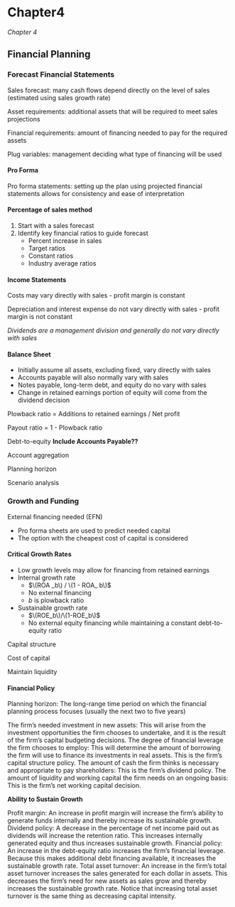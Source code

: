 # Chapter4

_Chapter 4_

## Financial Planning

### Forecast Financial Statements

Sales forecast: many cash flows depend directly on the level of sales \(estimated using sales growth rate\)

Asset requirements: additional assets that will be required to meet sales projections

Financial requirements: amount of financing needed to pay for the required assets

Plug variables: management deciding what type of financing will be used

#### Pro Forma

Pro forma statements: setting up the plan using projected financial statements allows for consistency and ease of interpretation

#### Percentage of sales method

1. Start with a sales forecast
2. Identify key financial ratios to guide forecast
   * Percent increase in sales
   * Target ratios
   * Constant ratios
   * Industry average ratios

#### Income Statements

Costs may vary directly with sales - profit margin is constant

Depreciation and interest expense do not vary directly with sales - profit margin is not constant

_Dividends are a management division and generally do not vary directly with sales_

#### Balance Sheet

* Initially assume all assets, excluding fixed, vary directly with sales
* Accounts payable will also normally vary with sales
* Notes payable, long-term debt, and equity do no vary with sales
* Change in retained earnings portion of equity will come from the dividend decision

Plowback ratio = Additions to retained earnings / Net profit

Payout ratio = 1 - Plowback ratio

Debt-to-equity **Include Accounts Payable??**

Account aggregation

Planning horizon

Scenario analysis

### Growth and Funding

External financing needed \(EFN\)

* Pro forma sheets are used to predict needed capital
* The option with the cheapest cost of capital is considered

#### Critical Growth Rates

* Low growth levels may allow for financing from retained earnings
* Internal growth rate
  * $\(ROA  _b\) / \(1 - ROA_  b\)$
  * No external financing
  * _b_ is plowback ratio
* Sustainable growth rate
  * $\(ROE_b\)/\(1-ROE_b\)$
  * No external equity financing while maintaining a constant debt-to-equity ratio

Capital structure

Cost of capital

Maintain liquidity

#### Financial Policy

Planning horizon: The long-range time period on which the financial planning process focuses \(usually the next two to five years\)

The firm’s needed investment in new assets: This will arise from the investment opportunities the firm chooses to undertake, and it is the result of the firm’s capital budgeting decisions. The degree of financial leverage the firm chooses to employ: This will determine the amount of borrowing the firm will use to finance its investments in real assets. This is the firm’s capital structure policy. The amount of cash the firm thinks is necessary and appropriate to pay shareholders: This is the firm’s dividend policy. The amount of liquidity and working capital the firm needs on an ongoing basis: This is the firm’s net working capital decision.

**Ability to Sustain Growth**

Profit margin: An increase in profit margin will increase the firm’s ability to generate funds internally and thereby increase its sustainable growth. Dividend policy: A decrease in the percentage of net income paid out as dividends will increase the retention ratio. This increases internally generated equity and thus increases sustainable growth. Financial policy: An increase in the debt-equity ratio increases the firm’s financial leverage. Because this makes additional debt financing available, it increases the sustainable growth rate. Total asset turnover: An increase in the firm’s total asset turnover increases the sales generated for each dollar in assets. This decreases the firm’s need for new assets as sales grow and thereby increases the sustainable growth rate. Notice that increasing total asset turnover is the same thing as decreasing capital intensity.

